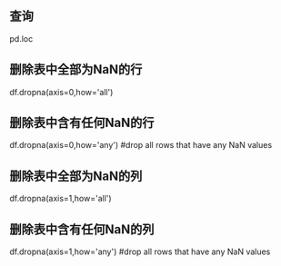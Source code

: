 ## 查询
pd.loc

## 删除表中全部为NaN的行
df.dropna(axis=0,how='all') 

## 删除表中含有任何NaN的行
df.dropna(axis=0,how='any') #drop all rows that have any NaN values

## 删除表中全部为NaN的列
df.dropna(axis=1,how='all') 

## 删除表中含有任何NaN的列
df.dropna(axis=1,how='any') #drop all rows that have any NaN values